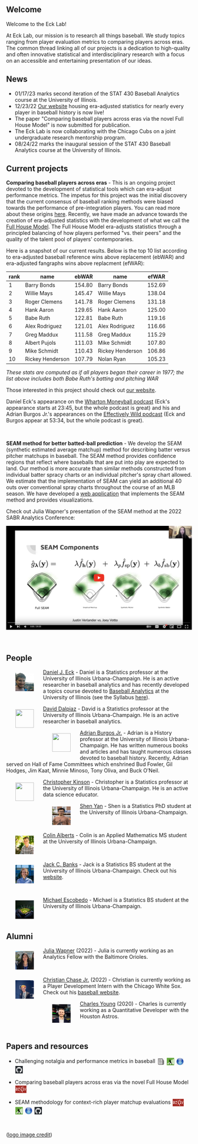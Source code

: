 ## Welcome 

Welcome to the Eck Lab! 

At Eck Lab, our mission is to research all things baseball. We study topics ranging from player evaluation metrics to comparing players across eras. The common thread linking all of our projects is a dedication to high-quality and often innovative statistical and interdisciplinary research with a focus on an accessible and entertaining presentation of our ideas. 


## News 

 - 01/17/23 marks second iteration of the STAT 430 Baseball Analytics course at the University of Illinois.
 - 12/23/22 [Our website](https://eckeraadjustment.web.illinois.edu/#rankings) housing era-adjusted statistics for nearly every player in baseball history is now live!
 - The paper "Comparing baseball players across eras via the novel Full House Model" is now submitted for publication.
 - The Eck Lab is now collaborating with the Chicago Cubs on a joint undergraduate research mentorship program.
 - 08/24/22 marks the inaugural session of the STAT 430 Baseball Analytics course at the University of Illinois.

## Current projects 

**Comparing baseball players across eras** - This is an ongoing project devoted to the development of statistical tools which can era-adjust performance metrics. The impetus for this project was the initial discovery that the current consensus of baseball ranking methods were biased towards the performance of pre-integration players. You can read more about these origins [here](https://deck13.shinyapps.io/challenging_baseball_nostalgia/?_ga=2.63424943.1066016428.1662040173-852280612.1656705949). Recently, we have made an advance towards the creation of era-adjusted statistics with the development of what we call the [Full House Model](https://arxiv.org/abs/2207.11332). The Full House Model era-adjusts statistics through a principled balancing of how players performed "vs. their peers" and the quality of the talent pool of players' contemporaries.

Here is a snapshot of our current results. Below is the top 10 list according to era-adjusted baseball reference wins above replacement (ebWAR) and era-adjusted fangraphs wins above replacment (efWAR):

rank | name | ebWAR | name | efWAR
| -- | ------- | ---- | ------ | ---- |
1  | Barry Bonds      | 154.80 | Barry Bonds      | 152.69
2  | Willie Mays      | 145.47 | Willie Mays      | 138.04
3  | Roger Clemens    | 141.78 | Roger Clemens    | 131.18
4  | Hank Aaron       | 129.65 | Hank Aaron       | 125.00
5  | Babe Ruth        | 122.81 | Babe Ruth        | 119.16
6  | Alex Rodriguez   | 121.01 | Alex Rodriguez   | 116.66
7  | Greg Maddux      | 111.58 | Greg Maddux      | 115.29
8  | Albert Pujols    | 111.03 | Mike Schmidt     | 107.80
9  | Mike Schmidt     | 110.43 | Rickey Henderson | 106.86
10 | Rickey Henderson | 107.79 | Nolan Ryan       | 105.23

*These stats are computed as if all players began their career in 1977; the list above includes both Babe Ruth's batting and pitching WAR*

Those interested in this project should check out [our website](https://eckeraadjustment.web.illinois.edu/#rankings). 

Daniel Eck's appearance on the [Wharton Moneyball podcast](https://embed.acast.com/$/5b69f70c0a0eca0c20692176/11123-cfb-nfl-covid-mlb-eck-thompson) (Eck's appearance starts at 23:45, but the whole podcast is great) and his and Adrian Burgos Jr.'s appearances on the [Effectively Wild podcast](https://podcasts.apple.com/us/podcast/effectively-wild-episode-1954-los-got-physical/id545919715?i=1000593873446) (Eck and Burgos appear at 53:34, but the whole podcast is great).

<br>


**SEAM method for better batted-ball prediction** - We develop the SEAM (synthetic estimated average matchup) method for describing batter versus pitcher matchups in baseball. The SEAM method provides confidence regions that reflect where baseballs that are put into play are expected to land. Our method is more accurate than similar methods constructed from individual batter spracy charts or an individual pitcher's spray chart allowed. We estimate that the implementation of SEAM can yield an additional 40 outs over conventional spray charts throughout the course of an MLB season. We have developed a [web application](https://seam.stat.illinois.edu/index.html) that implements the SEAM method and provides visualizations. 

Check out Julia Wapner's presentation of the SEAM method at the 2022 SABR Analytics Conference:

[![](images/SEAMtalk.png)](https://www.youtube.com/watch?v=I4k79lF7O1s&ab_channel=SABRvideos)

<br>

## People 

<img src="images/dje13.png" 
     width="50" 
     height="50"
     hspace="25"
     vspace="10"
     align = "left"
     /> [Daniel J. Eck](https://publish.illinois.edu/danieleck/) - Daniel is a Statistics professor at the University of Illinois Urbana-Champaign. He is an active researcher in baseball analytics and has recently developed a topics course devoted to [Baseball Analytics](https://courses.illinois.edu/schedule/2022/fall/STAT/430) at the University of Illinois (see the Syllabus [here](images/README.md)).


<img src="https://stat.illinois.edu/sites/default/files/styles/directory_profile/public/profile-photo/IMG_9137.png.jpg?itok=Exi33hhi" 
     width="50" 
     height="50"
     hspace="25"
     vspace="10"
     align = "left"
     />[David Dalpiaz](https://daviddalpiaz.org/) - David is a Statistics professor at the University of Illinois Urbana-Champaign. He is an active researcher in baseball analytics.


<img src="https://history.illinois.edu/sites/default/files/styles/directory_profile/public/profile-photos/burgosjr.png.jpg?itok=_i1SiQt0" 
     width="50" 
     height="50"
     hspace="25"
     vspace="10"
     align = "left"
     /> [Adrian Burgos Jr.](https://history.illinois.edu/directory/profile/burgosjr) - Adrian is a History professor at the University of Illinois Urbana-Champaign.  He has written numerous books and articles and has taught numerous classes devoted to baseball history. Recently, Adrian served on Hall of Fame Committees which enshrined Bud Fowler, Gil Hodges, Jim Kaat, Minnie Minoso, Tony Oliva, and Buck O’Neil.

<img src="https://stat.illinois.edu/sites/default/files/styles/directory_profile/public/profile-photos/kinson2.png.jpg?itok=Hrw19h36" 
     width="50" 
     height="50"
     hspace="25"
     vspace="10"
     align = "left"
     />[Christopher Kinson](https://chriskinson.com/) - Christopher is a Statistics professor at the University of Illinois Urbana-Champaign. He is an active data science educator.


<img src="images/shenyan.jpg" 
     width="50" 
     height="50"
     hspace="25"
     vspace="10"
     align = "left"
     />[Shen Yan](https://www.linkedin.com/in/shen-yan-87a09812b/) - Shen is a Statistics PhD student at the University of Illinois Urbana-Champaign.

<br>

<img src="images/colin_alberts.jpg" 
     width="50" 
     height="50"
     hspace="25"
     vspace="10"
     align = "left"
     />[Colin Alberts](https://www.linkedin.com/in/colin-alberts/) - Colin is an Applied Mathematics MS student at the University of Illinois Urbana-Champaign.

<br>

<img src="images/jack_banks.jpg" 
     width="50" 
     height="50"
     hspace="25"
     vspace="10"
     align = "left"
     />[Jack C. Banks](https://www.linkedin.com/in/jack-banks2/) - Jack is a Statistics BS student at the University of Illinois Urbana-Champaign. Check out his [website](http://jackbanks.web.illinois.edu/).

<br>

<img src="images/fieldOdreams.png" 
     width="50" 
     height="50"
     hspace="25"
     vspace="10"
     align = "left"
     />[Michael Escobedo](https://www.linkedin.com/in/michael-escobedo-76b452209/) - Michael is a Statistics BS student at the University of Illinois Urbana-Champaign. 


<br>

## Alumni 

<img src="images/julia_wapner.jpg" 
     width="50" 
     height="50"
     hspace="25"
     vspace="10"
     align = "left"
     />[Julia Wapner](https://www.linkedin.com/in/julia-wapner-72b418199/) (2022) - Julia is currently working as an Analytics Fellow with the Baltimore Orioles.

<br>

<img src="images/christian_chase.jpg" 
     width="50" 
     height="50"
     hspace="25"
     vspace="10"
     align = "left"
     />[Christian Chase Jr.](https://www.linkedin.com/in/christian-chase/) (2022) - Christian is currently working as a Player Development Intern with the Chicago White Sox. Check out his [baseball website](https://chasechristian7.wixsite.com/christiansbaseballwo).


<img src="images/charles_young.jpg" 
     width="50" 
     height="50"
     hspace="25"
     vspace="10"
     align = "left"
     />[Charles Young](https://www.linkedin.com/in/charles-young-2aa709136/) (2020) - Charles is currently working as a Quantitative Developer with the Houston Astros.

<br>

## Papers and resources 

 - Challenging notalgia and performance metrics in baseball [<img src="images/article.png" 
     width="20" 
     height="20"
     hspace="1"
     vspace="1"
     align = "center"
     />](https://www.tandfonline.com/doi/full/10.1080/09332480.2020.1726114) 
[<img src="images/FanGraphs.png" 
     width="20" 
     height="20"
     hspace="1"
     vspace="1"
     align = "center"
     />](https://community.fangraphs.com/challenging-war-and-other-statistics-as-era-adjustment-tools/) 
[<img src="images/R.png" 
     width="20" 
     height="20"
     hspace="1"
     vspace="1"
     align = "center"
     />](https://deck13.shinyapps.io/challenging_baseball_nostalgia/) 
[<img src="images/GitHub.png" 
     width="20" 
     height="20"
     hspace="1"
     vspace="1"
     align = "center"
     />](https://github.com/ecklab/challenging_nostalgia) 
     

 - Comparing baseball players across eras via the novel Full House Model [<img src="images/ArXiv.png" 
     width="30" 
     height="20"
     hspace="1"
     vspace="1"
     align = "center"
     />](https://arxiv.org/abs/2207.11332) 

 - SEAM methodology for context-rich player matchup evaluations [<img src="images/ArXiv.png" 
     width="30" 
     height="20"
     hspace="1"
     vspace="1"
     align = "center"
     />](https://arxiv.org/abs/2005.07742) 
[<img src="images/FanGraphs.png" 
     width="20" 
     height="20"
     hspace="1"
     vspace="1"
     align = "center"
     />](https://community.fangraphs.com/seam-methodology-for-player-matchup-evaluations/) 
[<img src="images/R.png" 
     width="20" 
     height="20"
     hspace="1"
     vspace="1"
     align = "center"
     />](https://seam.stat.illinois.edu/index.html) 
[<img src="images/GitHub.png" 
     width="20" 
     height="20"
     hspace="1"
     vspace="1"
     align = "center"
     />](https://github.com/ecklab/seam/) 

<br>

([logo image credit](https://tvline.com/2022/08/12/tv-ratings-field-of-dreams-game-mlb/))


